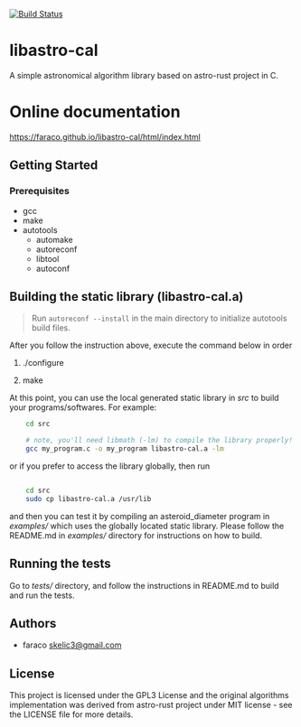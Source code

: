 [![Build Status](https://travis-ci.org/faraco/libastro-cal.svg?branch=master)](https://travis-ci.org/faraco/libastro-cal)
# libastro-cal

A simple astronomical algorithm library based on astro-rust project in C.

# Online documentation

https://faraco.github.io/libastro-cal/html/index.html

## Getting Started

### Prerequisites

* gcc
* make
* autotools
    - automake
    - autoreconf
    - libtool
    - autoconf

## Building the static library (libastro-cal.a)

> Run `autoreconf --install` in the main directory to initialize autotools build files.


After you follow the instruction above, execute the command below in order

1. ./configure

2. make

At this point, you can use the local generated static library in *src* to build your programs/softwares. For example:
    
```sh
    cd src

    # note, you'll need libmath (-lm) to compile the library properly!
    gcc my_program.c -o my_program libastro-cal.a -lm
```

or if you prefer to access the library globally, then run

```sh

    cd src
    sudo cp libastro-cal.a /usr/lib
```


and then you can test it by compiling an asteroid_diameter program in *examples/* which uses the globally located static library. Please follow the README.md in *examples/* directory for instructions on how to build.

## Running the tests

Go to *tests/* directory, and follow the instructions in README.md to build and run the tests.

## Authors
* faraco <skelic3@gmail.com>
        
## License
This project is licensed under the GPL3 License and the original algorithms implementation was derived from astro-rust project under MIT license - see the LICENSE file for more details. 

